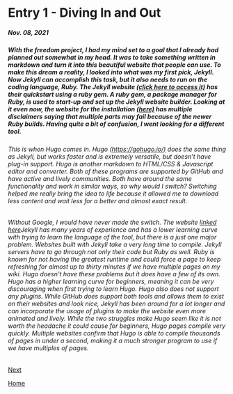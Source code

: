 # Entry 1 - Diving In and Out
##### Nov. 08, 2021

#####      With the freedom project, I had my mind set to a goal that I already had planned out somewhat in my head. It was to take something written in markdown and turn it into this beautiful website that people can use. To make this dream a reality, I looked into what was my first pick, Jekyll. Now Jekyll can accomplish this task, but it also needs to run on the coding language, Ruby. The Jekyll website [(click here to access it)](https://jekyllrb.com/) has their quickstart using a ruby gem. A ruby gem, a package manager for Ruby, is used to start-up and set up the Jekyll website builder. Looking at it even now, the website for the installation [(here)](https://jekyllrb.com/docs/) has multiple disclaimers saying that multiple parts may fail because of the newer Ruby builds.  Having quite a bit of confusion, I went looking for a different tool. 
######     This is when Hugo comes in. Hugo [(https://gohugo.io/)](https://gohugo.io/)  does the same thing as Jekyll, but works faster and is extremely versatile, but doesn’t have plug-in support. Hugo is another markdown to HTML/CSS & Javascript editor and converter. Both of these programs are supported by GitHub and have active and lively communities. Both have around the same functionality and work in similar ways, so why would I switch? Switching helped me really bring the idea to life because it allowed me to download less content and wait less for a better and almost exact result. 
######      Without Google, I would have never made the switch. The website [linked here](https://forestry.io/blog/hugo-and-jekyll-compared/)Jekyll has many years of experience and has a lower learning curve with trying to learn the language of the tool, but there is a just one major problem. Websites built with Jekyll take a very long time to compile. Jekyll servers have to go through not only their code but Ruby as well. Ruby is known for not having the greatest runtime and could force a page to keep refreshing for almost up to thirty minutes if we have multiple pages on my wiki. Hugo doesn't have these problems but it does have a few of its own. Hugo has a higher learning curve for beginners, meaning it can be very discouraging when first trying to learn Hugo. Hugo also does not support any plugins. While GitHub does support both tools and allows them to exist on their websites and look nice, Jekyll has been around for a lot longer and can incorporate the usage of plugins to make the website even more animated and lively. While the two struggles make Hugo seem like it is not worth the headache it could cause for beginners, Hugo pages compile very quickly. Multiple websites confirm that Hugo is able to compile thousands of pages in under a second, making it a much stronger program to use if we have multiples of pages. 


[Next](entry02.md)

[Home](../README.md)
